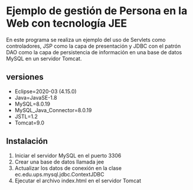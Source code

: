 # Ejemplo de gestión de Persona en la Web con tecnología JEE

En este programa se realiza un ejemplo del uso de Servlets como controladores, JSP como la capa de presentación y JDBC con el patrón DAO como la capa de persistencia de información en una base de datos MySQL en un servidor Tomcat.

## versiones
* Eclipse=2020-03 (4.15.0)
* Java=JavaSE-1.8
* MySQL=8.0.19 
* MySQL_Java_Connector=8.0.19
* JSTL=1.2
* Tomcat=9.0

## Instalación
1. Iniciar el servidor MySQL en el puerto 3306 
2. Crear una base de datos llamada jee
3. Actualizar los datos de conexión en la clase ec.edu.ups.mysql.jdbc.ContextJDBC
4. Ejecutar el archivo index.html en el servidor Tomcat
